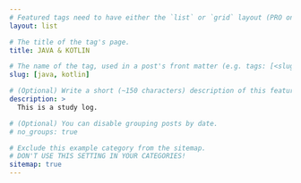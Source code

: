 ```yaml
---
# Featured tags need to have either the `list` or `grid` layout (PRO only).
layout: list

# The title of the tag's page.
title: JAVA & KOTLIN

# The name of the tag, used in a post's front matter (e.g. tags: [<slug>]).
slug: [java, kotlin]

# (Optional) Write a short (~150 characters) description of this featured tag.
description: >
  This is a study log.

# (Optional) You can disable grouping posts by date.
# no_groups: true

# Exclude this example category from the sitemap.
# DON'T USE THIS SETTING IN YOUR CATEGORIES!
sitemap: true
---
```

